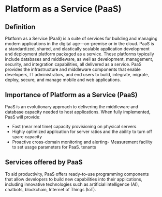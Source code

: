 # Platform as a Service (PaaS)

## Definition
Platform as a Service (PaaS) is a suite of services for building and managing modern
applications in the digital age—on-premise or in the cloud. PaaS is a standardized, shared, and
elastically scalable application development and deployment platform packaged as a service. These
platforms typically include databases and middleware, as well as development, management,
security, and integration capabilities, all delivered as a service. PaaS provides the infrastructure and
middleware components that enable developers, IT administrators, and end users to build, integrate,
migrate, deploy, secure, and manage mobile and web applications.

## Importance of Platform as a Service (PaaS)
PaaS is an evolutionary approach to delivering the middleware and database capacity needed to host
applications. When fully implemented, PaaS will provide:
- Fast (near real time) capacity provisioning on physical servers
-  Highly optimized application for server ratios and the ability to turn off spare capacity
- Proactive cross-domain monitoring and alerting- Measurement facility to set usage parameters for PaaS. tenants

## Services offered by PaaS
To aid productivity, PaaS offers ready-to-use programming components that allow developers to
build new capabilities into their applications, including innovative technologies such as artificial
intelligence (AI), chatbots, blockchain, Internet of Things (IoT).